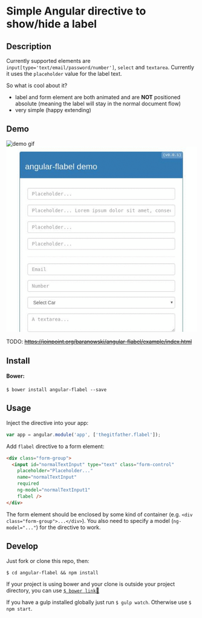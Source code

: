 Simple Angular directive to show/hide a label
======================

## Description

Currently supported elements are `input[type='text/email/password/number']`, `select` and `textarea`. Currently it uses the `placeholder` value for the label text.

So what is cool about it?

- label and form element are both animated and are **NOT** positioned absolute (meaning the label will stay in the normal document flow)
- very simple (happy extending)

## Demo

![demo gif](https://joinpoint.org/saebl/temp/angular-flabel_demo_v0.0.1.gif)
![demo gif 2](https://raw.githubusercontent.com/thegitfather/angular-flabel/master/demo/angular-flabel_demo_v0.0.1.gif)

TODO: ~~<https://joinpoint.org/baranowski/angular-flabel/example/index.html>~~

## Install

#### Bower:

```shell
$ bower install angular-flabel --save
```

## Usage

Inject the directive into your app:

```js
var app = angular.module('app', ['thegitfather.flabel']);
```

Add `flabel` directive to a form element:

```html
<div class="form-group">
  <input id="normalTextInput" type="text" class="form-control"
    placeholder="Placeholder..."
    name="normalTextInput"
    required
    ng-model="normalTextInput1"
    flabel />
</div>
```

The form element should be enclosed by some kind of container (e.g. `<div class="form-group">...</div>`). You also need to specify a model (`ng-model="..."`) for the directive to work.

## Develop

Just fork or clone this repo, then:

```shell
$ cd angular-flabel && npm install
```

If your project is using bower and your clone is outside your project directory, you can use [`$ bower link`:link:](http://bower.io/docs/api/#link)

If you have a gulp installed globally just run `$ gulp watch`. Otherwise use `$ npm start`.

